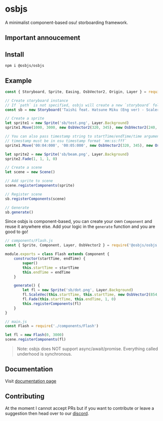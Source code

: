 # osbjs

A minimalist component-based osu! storboarding framework.

## Important annoucement


## Install
```
npm i @osbjs/osbjs
```

## Example

```js
const { Storyboard, Sprite, Easing, OsbVector2, Origin, Layer } = require('@osbjs/osbjs')

// Create storyboard instance
// If `path` is not specified, osbjs will create a new `storyboard` folder and save the storyboard there.
const sb = new Storyboard('Taishi feat. Hatsune Miku (Eng ver) - Scaler (Smug Nanachi).osb')

// Create a sprite
let sprite1 = new Sprite('sb/test.png', Layer.Background)
sprite1.Move(1000, 3000, new OsbVector2(320, 345), new OsbVector2(240, 480))

// You can also pass timestamp string to startTime/endTime/time argument.
// timestamp must be in osu timestamp format `mm:ss:fff`
sprite1.Move('00:04:000', '00:05:000', new OsbVector2(320, 345), new OsbVector2(240, 480)) // this works too

let sprite2 = new Sprite('sb/beam.png', Layer.Background)
sprite2.Fade(1, 1, 1, 0)

// Create a scene
let scene = new Scene()

// Add sprite to scene
scene.registerComponents(sprite)

// Register scene
sb.registerComponents(scene)

// Generate
sb.generate()
```

Since osbjs is component-based, you can create your own `Component` and reuse it anywhere else. Add your logic in the `generate` function and you are good to go!

```js
// components/Flash.js
const { Sprite, Component, Layer, OsbVector2 } = require('@osbjs/osbjs')

module.exports = class Flash extends Component {
	constructor(startTime, endTime) {
		super()
        this.startTime = startTime
        this.endTime = endTime
	}

	generate() {
		let fl = new Sprite('sb/dot.png', Layer.Background)
		fl.ScaleVec(this.startTime, this.startTime, new OsbVector2(854, 480), new OsbVector2(854, 480))
		fl.Fade(this.startTime, this.endTime, 1, 0)
		this.registerComponents(fl)
	}
}

// main.js
const Flash = require('./components/Flash')

let fl = new Flash(0, 3000)
scene.registerComponents(fl)
```

>Note: osbjs does NOT support async/await/promise. Everything called underhood is synchronous.

## Documentation
Visit [documentation page](https://osbjs.vercel.app)

## Contributing
At the moment I cannot accept PRs but if you want to contribute or leave a suggestion then head over to our [discord](https://discord.gg/t2sHY8TdMA).

